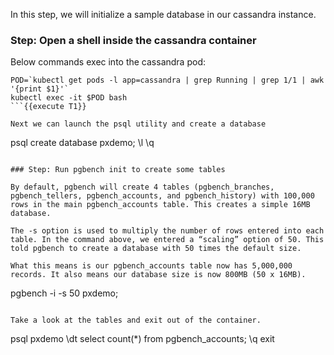In this step, we will initialize a sample database in our cassandra instance.

### Step: Open a shell inside the cassandra container

Below commands exec into the cassandra pod:

```
POD=`kubectl get pods -l app=cassandra | grep Running | grep 1/1 | awk '{print $1}'`
kubectl exec -it $POD bash
```{{execute T1}}

Next we can launch the psql utility and create a database
```
psql
create database pxdemo;
\l
\q
```{{execute T1}}

### Step: Run pgbench init to create some tables

By default, pgbench will create 4 tables (pgbench_branches, pgbench_tellers, pgbench_accounts, and pgbench_history) with 100,000 rows in the main pgbench_accounts table. This creates a simple 16MB database.

The -s option is used to multiply the number of rows entered into each table. In the command above, we entered a “scaling” option of 50. This told pgbench to create a database with 50 times the default size.

What this means is our pgbench_accounts table now has 5,000,000 records. It also means our database size is now 800MB (50 x 16MB).

```
pgbench -i -s 50 pxdemo;
```{{execute T1}}

Take a look at the tables and exit out of the container.
```
psql pxdemo
\dt
select count(*) from pgbench_accounts;
\q
exit
```{{execute T1}}
